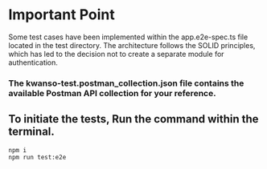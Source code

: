 # Important Point
Some test cases have been implemented within the app.e2e-spec.ts file located in the test directory.
The architecture follows the SOLID principles, which has led to the decision not to create a separate module for authentication.

### The kwanso-test.postman_collection.json file contains the available Postman API collection for your reference.
## To initiate the tests, Run  the command  within the terminal.
```
npm i
npm run test:e2e
```
